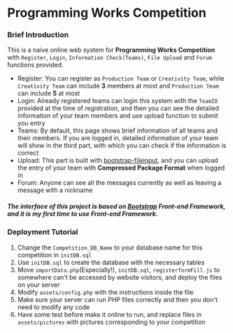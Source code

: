 # Programming Works Competition

### Brief Introduction

This is a naive online web system for **Programming Works Competition** with `Register`, `Login`, `Information Check(Teams)`, `File Upload` and `Forum` functions provided.

- Register: You can register as `Production Team` or `Creativity Team`, while `Creativity Team` can include **3** members at most and `Production Team` can include **5** at most
- Login: Already registered teams can login this system with the `TeamID` provided at the time of registration, and then you can see the detailed information of your team members and use upload function to submit you entry
- Teams: By default, this page shows brief information of all teams and their members. If you are logged in, detailed information of your team will show in the third part, with which you can check if the information is correct
- Upload: This part is built with [bootstrap-fileinput](https://github.com/kartik-v/bootstrap-fileinput), and you can upload the entry of your team with **Compressed Package Format** when logged in
- Forum: Anyone can see all the messages currently as well as leaving a message with a nickname

##### The interface of this project is based on [Bootstrap](http://getbootstrap.com/) Front-end Framework, and it is my first time to use Front-end Framework.

### Deployment Tutorial
1. Change the `Competition_DB_Name` to your database name for this competition in `initDB.sql`
2. Use `initDB.sql` to create the database with the necessary tables
3. Move `importData.php`(Especially!), `initDB.sql`, `registerformFill.js` to somewhere can't be accessed by website visitors, and deploy the files on your server
4. Modify `assets/config.php` with the instructions inside the file
5. Make sure your server can run PHP files correctly and then you don't need to modify any code
6. Have some test before make it online to run, and replace files in `assets/pictures` with pictures corresponding to your competition
